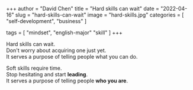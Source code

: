 +++
author = "David Chen"
title = "Hard skills can wait"
date = "2022-04-16"
slug = "hard-skills-can-wait"
image = "hard-skills.jpg"
categories = [
    "self-development",
    "business"
]

tags = [
    "mindset",
    "english-major"
    "skill"
]
+++

Hard skills can wait.<br>
Don't worry about acquiring one just yet.<br>
It serves a purpose of telling people what you can do.

Soft skills require time.<br>
Stop hesitating and start **leading**.<br>
It serves a purpose of telling people **who you are**.